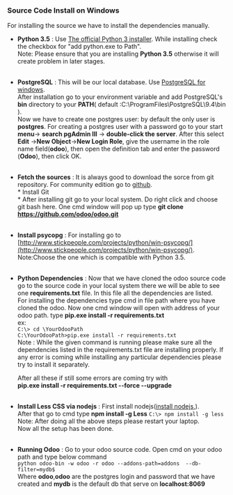 ### **Source Code Install on Windows** ###

For installing the source we have to install the dependencies manually.
 
- **Python 3.5** : Use [The official Python 3 installer](https://www.python.org/downloads/windows/). While installing check the checkbox for "add python.exe to Path". <br/>  Note: Please ensure that you are installing **Python 3.5** otherwise it will create problem in later stages. <br/> <br/>

- **PostgreSQL** : This will be our local database. Use [PostgreSQL for windows](https://www.enterprisedb.com/downloads/postgres-postgresql-downloads). <br/>
After installation go to your environment variable and add PostgreSQL's **bin** directory to your **PATH**( default :C:\ProgramFiles\PostgreSQL\9.4\bin ).<br/> Now we have to create one postgres user: by default the only user is **postgres**. For creating a postgres user with a password go to your start **menu**-> **search pgAdmin III** -> **double-click the server**. After this select **Edit** ->**New Object**->**New Login Role**, give the username in the role name field(**odoo**), then open the definition tab and enter the password (**Odoo**), then click OK. <br/> <br/>
 

- **Fetch the sources** : It is always good to download the sorce from git repository. For community edition go to [github](https://github.com/odoo/odoo.git). <br/> 
  		* Install Git <br/>
        * After installing git go to your local system. Do right click and choose git bash here. One cmd window will pop up type **git clone https://github.com/odoo/odoo.git** <br/> <br/>
   

- **Install psycopg** : For installing go to [http://www.stickpeople.com/projects/python/win-psycopg/](http://www.stickpeople.com/projects/python/win-psycopg/). 
<br/> Note:Choose the one which is compatible with Python 3.5. <br/> <br/>
 
- **Python Dependencies** : Now that we have cloned the odoo source code go to the source code in your local system there we will be able to see one **requirements.txt** file. In this file all the dependencies are listed.<br/> For installing the dependencies type cmd in file path where you have cloned the odoo. Now one cmd window will open with address of your odoo path. type 
**pip.exe install -r requirements.txt** <br/>
ex: <br/>
    `C:\> cd \YourOdooPath` <br/>
    `C:\YourOdooPath>pip.exe install -r requirements.txt` <br/> Note : While the given command is running please make sure all the dependencies listed in the requirements.txt file are installing properly. If any error is coming while installing any particular dependencies please try to install it separately. 
 
	After all these if still some errors are coming try with <br/> **pip.exe install -r requirements.txt  --force --upgrade** <br/> <br/>

- **Install Less CSS via nodejs** : First install nodejs([install nodejs,](https://nodejs.org/en/download/)). <br/>After that go to cmd type **npm install -g Less**
   `C:\> npm install -g less` <br/>Note: After doing all the above steps please restart your laptop. <br/>Now all the setup has been done. <br/> <br/>

- **Running Odoo** : Go to your odoo source code. Open cmd on your odoo path and type below command <br/>
    `python odoo-bin -w odoo -r odoo --addons-path=addons  --db-filter=mydb$` <br/>Where **odoo**,**odoo** are the postgres login and password that we have created and **mydb** is the default db that serve on **localhost:8069**
